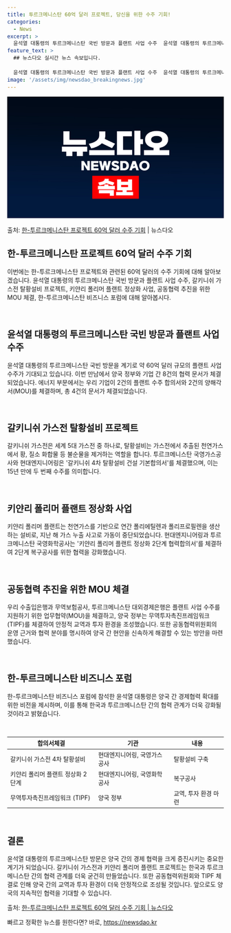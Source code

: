 ```yaml
---
title: 투르크메니스탄 60억 달러 프로젝트, 당신을 위한 수주 기회!
categories:
  - News
excerpt: >
  윤석열 대통령의 투르크메니스탄 국빈 방문과 플랜트 사업 수주  윤석열 대통령의 투르크메니스탄 국빈 방문을 계…
feature_text: >
  ## 뉴스다오 실시간 뉴스 속보입니다.

  윤석열 대통령의 투르크메니스탄 국빈 방문과 플랜트 사업 수주  윤석열 대통령의 투르크메니스탄 국빈 방문을 계…
image: '/assets/img/newsdao_breakingnews.jpg'
---
```


![뉴스다오 속보](/assets/img/newsdao_breakingnews.jpg)

<p>출처: <a href="https://newsdao.kr/4170" rel="dofollow">한-투르크메니스탄 프로젝트 60억 달러 수주 기회</a> | 뉴스다오</p>

<h2 data-ke-size="size26">한-투르크메니스탄 프로젝트 60억 달러 수주 기회</h2>
이번에는 한-투르크메니스탄 프로젝트와 관련된 60억 달러의 수주 기회에 대해 알아보겠습니다. 윤석열 대통령의 투르크메니스탄 국빈 방문과 플랜트 사업 수주, 갈키니쉬 가스전 탈황설비 프로젝트, 키얀리 폴리머 플랜트 정상화 사업, 공동협력 추진을 위한 MOU 체결, 한-투르크메니스탄 비즈니스 포럼에 대해 알아봅시다.

<p data-ke-size="size16">&nbsp;</p>

<h2 data-ke-size="size24">윤석열 대통령의 투르크메니스탄 국빈 방문과 플랜트 사업 수주</h2>
윤석열 대통령의 투르크메니스탄 국빈 방문을 계기로 약 60억 달러 규모의 플랜트 사업 수주가 기대되고 있습니다. 이번 만남에서 양국 정부와 기업 간 8건의 협력 문서가 체결되었습니다. 에너지 부문에서는 우리 기업이 2건의 플랜트 수주 합의서와 2건의 양해각서(MOU)를 체결하며, 총 4건의 문서가 체결되었습니다.

<p data-ke-size="size16">&nbsp;</p>

<h2 data-ke-size="size24">갈키니쉬 가스전 탈황설비 프로젝트</h2>
갈키니쉬 가스전은 세계 5대 가스전 중 하나로, 탈황설비는 가스전에서 추출된 천연가스에서 황, 질소 화합물 등 불순물을 제거하는 역할을 합니다. 투르크메니스탄 국영가스공사와 현대엔지니어링은 '갈키니쉬 4차 탈황설비 건설 기본합의서'를 체결했으며, 이는 15년 만에 두 번째 수주를 의미합니다.

<p data-ke-size="size16">&nbsp;</p>

<h2 data-ke-size="size24">키얀리 폴리머 플랜트 정상화 사업</h2>
키얀리 폴리머 플랜트는 천연가스를 기반으로 연간 폴리에틸렌과 폴리프로필렌을 생산하는 설비로, 지난 해 가스 누출 사고로 가동이 중단되었습니다. 현대엔지니어링과 투르크메니스탄 국영화학공사는 '키얀리 폴리머 플랜트 정상화 2단계 협력합의서'를 체결하여 2단계 복구공사를 위한 협력을 강화했습니다.

<p data-ke-size="size16">&nbsp;</p>

<h2 data-ke-size="size24">공동협력 추진을 위한 MOU 체결</h2>
우리 수출입은행과 무역보험공사, 투르크메니스탄 대외경제은행은 플랜트 사업 수주를 지원하기 위한 업무협약(MOU)을 체결하고, 양국 정부는 무역투자촉진프레임워크(TIPF)를 체결하여 안정적 교역과 투자 환경을 조성했습니다. 또한 공동협력위원회의 운영 근거와 협력 분야를 명시하여 양국 간 현안을 신속하게 해결할 수 있는 방안을 마련했습니다.

<p data-ke-size="size16">&nbsp;</p>

<h2 data-ke-size="size24">한-투르크메니스탄 비즈니스 포럼</h2>
한-투르크메니스탄 비즈니스 포럼에 참석한 윤석열 대통령은 양국 간 경제협력 확대를 위한 비전을 제시하며, 이를 통해 한국과 투르크메니스탄 간의 협력 관계가 더욱 강화될 것이라고 밝혔습니다.

<p data-ke-size="size16">&nbsp;</p>

<table>
    <thead>
        <tr>
            <th>합의서체결</th>
            <th>기관</th>
            <th>내용</th>
        </tr>
    </thead>
    <tbody>
        <tr>
            <td>갈키니쉬 가스전 4차 탈황설비</td>
            <td>현대엔지니어링, 국영가스공사</td>
            <td>탈황설비 구축</td>
        </tr>
        <tr>
            <td>키얀리 폴리머 플랜트 정상화 2단계</td>
            <td>현대엔지니어링, 국영화학공사</td>
            <td>복구공사</td>
        </tr>
        <tr>
            <td>무역투자촉진프레임워크 (TIPF)</td>
            <td>양국 정부</td>
            <td>교역, 투자 환경 마련</td>
        </tr>
    </tbody>
</table>

<p data-ke-size="size16">&nbsp;</p>

<h2 data-ke-size="size24">결론</h2>
윤석열 대통령의 투르크메니스탄 방문은 양국 간의 경제 협력을 크게 증진시키는 중요한 계기가 되었습니다. 갈키니쉬 가스전과 키얀리 폴리머 플랜트 프로젝트는 한국과 투르크메니스탄 간의 협력 관계를 더욱 굳건히 만들었습니다. 또한 공동협력위원회와 TIPF 체결로 인해 양국 간의 교역과 투자 환경이 더욱 안정적으로 조성될 것입니다. 앞으로도 양국의 지속적인 협력을 기대할 수 있습니다.

출처: <a href="https://newsdao.kr/4170">한-투르크메니스탄 프로젝트 60억 달러 수주 기회 | 뉴스다오</a> 

빠르고 정확한 뉴스를 원한다면? 바로, <a href="https://newsdao.kr" rel="dofollow">https://newsdao.kr</a>


